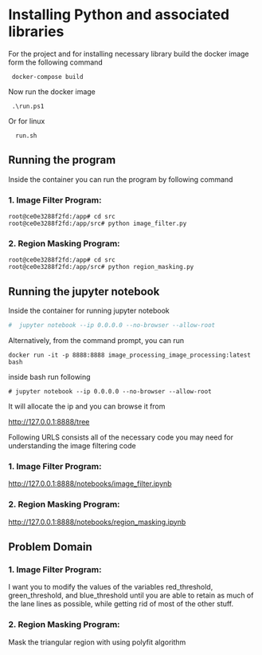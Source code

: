 # Installing Python and associated libraries

For the project and for installing necessary library build the docker image form the following command

```
 docker-compose build
```
Now run the docker image

```
 .\run.ps1
```
Or for linux
```
  run.sh
```

## Running the program

Inside the container you can run the program by following command

### 1. Image Filter Program:

```
root@ce0e3288f2fd:/app# cd src
root@ce0e3288f2fd:/app/src# python image_filter.py
```
### 2. Region Masking Program:

```
root@ce0e3288f2fd:/app# cd src
root@ce0e3288f2fd:/app/src# python region_masking.py
```

## Running the jupyter notebook

Inside the container for running jupyter notebook

```bash
#  jupyter notebook --ip 0.0.0.0 --no-browser --allow-root
```
Alternatively, from the command prompt, you can run

```
docker run -it -p 8888:8888 image_processing_image_processing:latest bash
```

inside bash run following

```
# jupyter notebook --ip 0.0.0.0 --no-browser --allow-root
```
It will allocate the ip and you can browse it from 

http://127.0.0.1:8888/tree

Following URLS consists all of the necessary code you may need for understanding the image filtering code

### 1. Image Filter Program:

http://127.0.0.1:8888/notebooks/image_filter.ipynb

### 2. Region Masking Program:

http://127.0.0.1:8888/notebooks/region_masking.ipynb

## Problem Domain

### 1. Image Filter Program:

 I want you to modify the values of the variables red_threshold, green_threshold, and blue_threshold until you are able to retain as much of the lane lines as possible, while getting rid of most of the other stuff. 

### 2. Region Masking Program:

 Mask the triangular region with using polyfit algorithm